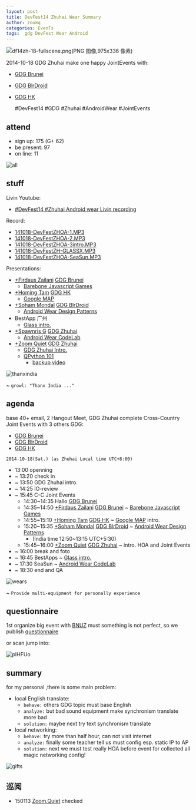 ```yaml
---
layout: post
title: DevFest14 Zhuhai Wear Summary
author: zoomq
categories: EvenTs
tags:  gdg DevFest Wear Android
---
```


![df14zh-18-fullscene.png(PNG 图像,975x336 像素)](http://zoomq.qiniudn.com/ZHGDG/2014/141018-devfest/foto/df14zh-18-fullscene.png?imageView2/2/w/450)

2014-10-18 GDG Zhuhai make one happy JointEvents with:

+ [GDG Brunei](https://developers.google.com/groups/chapter/105666592364623935060/)
+ [GDG BlrDroid](https://developers.google.com/groups/chapter/107164202864939006825/)
+ [GDG HK](https://plus.google.com/101989816978489369807)

    #DevFest14
    #GDG
    #Zhuhai
    #AndroidWear
    #JointEvents

<!--more-->

## attend

- sign up: 175 (G+ 62)
- be present: 97
- on line: 11

![all](http://zoomq.qiniudn.com/ZHGDG/2014/141018-devfest/foto/df14zh-1-all.png)

## stuff

Livin Youtube:

- [#DevFest14 #Zhuhai Android wear Livin recording](https://www.youtube.com/watch?v=j1No6MFAmYI)

Record:

- [141018-DevFestZHOA-1.MP3](http://zoomq.qiniudn.com/ZHGDG/2014/141018-devfest/141018-DevFestZHOA-1.MP3)
- [141018-DevFestZHOA-2.MP3](http://zoomq.qiniudn.com/ZHGDG/2014/141018-devfest/141018-DevFestZHOA-2.MP3)
- [141018-DevFestZHOA-3intro.MP3](http://zoomq.qiniudn.com/ZHGDG/2014/141018-devfest/141018-DevFestZHOA-3intro.MP3)
- [141018-DevFestZH-GLASSX.MP3](http://zoomq.qiniudn.com/ZHGDG/2014/141018-devfest/141018-DevFestZH-GLASSX.MP3)
- [141018-DevFestZHOA-SeaSun.MP3](http://zoomq.qiniudn.com/ZHGDG/2014/141018-devfest/141018-DevFestZHOA-SeaSun.MP3)


Presentations:

- [+Firdaus Zailani](https://plus.google.com/+FirdausZailani) [GDG Brunei](https://developers.google.com/groups/chapter/105666592364623935060/)
    + [Barebone Javascript Games](http://mfirdaus.net/js_gamedev/#/)
- [+Homing Tam](https://plus.google.com/u/0/+HomingTamMC) [GDG HK](https://plus.google.com/101989816978489369807)
    + [Google MAP](https://speakerdeck.com/zoomquiet/number-devfest14-zhuhai-google-map-dev)
- [+Soham Mondal](https://plus.google.com/+SohamMondal) [GDG BlrDroid](https://developers.google.com/groups/chapter/107164202864939006825/)
    + [Android Wear Design Patterns](https://speakerdeck.com/soham/android-wear-design-patterns-at-weardroid)
- BestApp 广州
    + [Glass intro.](https://speakerdeck.com/zoomquiet/defest14-zhuhai-glass-intro)
- [+Spawnris G](https://plus.google.com/u/0/+SpawnrisG) [GDG Zhuhai](https://developers.google.com/groups/chapter/113382777332300419074/)
    + [Android Wear CodeLab](https://speakerdeck.com/zoomquiet/devfest14-zhuhai-android-wear-codelab)
- [+Zoom Quiet](https://plus.google.com/+ZoomQuiet) [GDG Zhuhai](https://developers.google.com/groups/chapter/113382777332300419074/)
    + [GDG Zhuhai Intro.](https://speakerdeck.com/zoomquiet/devfest14-zhuhai-gdg-intro)
    + [QPython 101](https://speakerdeck.com/zoomquiet/qpy-101-for-devfest-2014-android-wear-from-zhuhai)
        + [backup video](https://www.youtube.com/watch?v=S7QEjWymDXg)


![thanxindia](http://zoomq.qiniudn.com/ZHGDG/2014/141018-devfest/foto/df14zh-15-thanxindia.png)

~ `growl: "Thanx India ..."`

## agenda
base 40+ email, 2 Hangout Meet,
GDG Zhuhai complete Cross-Country Joint Events with 3 others GDG:

+ [GDG Brunei](https://developers.google.com/groups/chapter/105666592364623935060/)
+ [GDG BlrDroid](https://developers.google.com/groups/chapter/107164202864939006825/)
+ [GDG HK](https://plus.google.com/101989816978489369807)


`2014-10-18(Sat.) (as Zhuhai Local time UTC+8:00)`

- 13:00 openning
- ~ 13:20 check in
- ~ 13:50 GDG Zhuhai intro.
- ~ 14:25 IO-review
- ~ 15:45 C-C Joint Events
    - 14:30~14:35 Hallo [GDG Brunei](https://developers.google.com/groups/chapter/105666592364623935060/)
    - 14:35~14:50 [+Firdaus Zailani](https://plus.google.com/+FirdausZailani) [GDG Brunei](https://developers.google.com/groups/chapter/105666592364623935060/) ~ [Barebone Javascript Games](http://mfirdaus.net/js_gamedev/#/)
    - 14:55~15:10 [+Homing Tam](https://plus.google.com/u/0/+HomingTamMC) [GDG HK](https://plus.google.com/101989816978489369807) ~ [Google MAP](https://speakerdeck.com/zoomquiet/number-devfest14-zhuhai-google-map-dev) intro.
    - 15:20~15:35 [+Soham Mondal](https://plus.google.com/+SohamMondal) [GDG BlrDroid](https://developers.google.com/groups/chapter/107164202864939006825/) ~ [Android Wear Design Patterns](https://speakerdeck.com/soham/android-wear-design-patterns-at-weardroid)
        + (India time 12:50~13:15 UTC+5:30)
    - 15:45~16:00 [+Zoom Quiet](https://plus.google.com/+ZoomQuiet) [GDG Zhuhai](https://developers.google.com/groups/chapter/113382777332300419074/) ~ intro. HOA and Joint Events
- ~ 16:00 break and foto
- ~ 16:45 BestApps ~ [Glass intro.](https://speakerdeck.com/zoomquiet/defest14-zhuhai-glass-intro)
- ~ 17:30 SeaSun ~ [Android Wear CodeLab](https://speakerdeck.com/zoomquiet/devfest14-zhuhai-android-wear-codelab)
- ~ 18:30 end and QA 

![wears](http://zoomq.qiniudn.com/ZHGDG/2014/141018-devfest/foto/141018df-wear.jpg)

~ `Provide multi-equipment for personally experience`


## questionnaire
1st organize big event with
[BNUZ](http://www.bnuz.edu.cn/index.htm)
must something is not perfect,
so we publish [questionnaire](https://gdgdocs.org/r/pIHFUo)

or scan jump into:

![pIHFUo](https://gdgdocs.org/qr/pIHFUo)


## summary
for my personal ,there is some main problem:

- local English translate:
    + `behave:` others GDG topic must base English
    + `analyze:` but bad sound equipment make synchronism translate more bad
    + `solution:` maybe next try text synchronism translate
- local networking:
    + `behave:` try more than half hour, can not visit internet
    + `analyze:` finally some teacher tell us must config esp. static IP to AP 
    + `solution:` next we must test really HOA before event for collected all magic networking config!

![gifts](http://zoomq.qiniudn.com/ZHGDG/2014/141018-devfest/foto/141018df-gifts.jpg)




## 巡阅
- 150113 [Zoom.Quiet](http://zoomquiet.io/) checked





